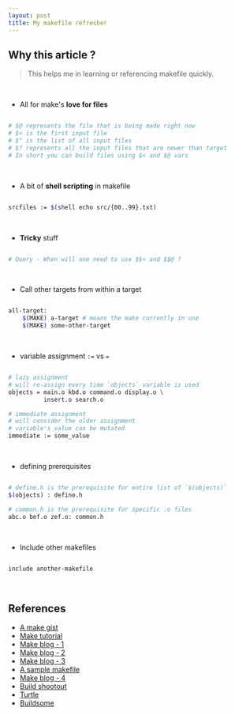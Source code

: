 ```yaml
---
layout: post
title: My makefile refresher
---
```


## Why this article ?

> This helps me in learning or referencing makefile quickly.

<br />

- All for make's **love for files**

```bash

# $@ represents the file that is being made right now
# $< is the first input file
# $^ is the list of all input files
# $? represents all the input files that are newer than target
# In short you can build files using $< and $@ vars
```

<br />

- A bit of **shell scripting** in makefile

```bash

srcfiles := $(shell echo src/{00..99}.txt)
```

<br />

- **Tricky** stuff

```bash

# Query - When will one need to use $$< and $$@ ?
```

<br />

- Call other targets from within a target

```bash

all-target:
    $(MAKE) a-target # means the make currently in use
    $(MAKE) some-other-target
```

<br />

- variable assignment ```:=``` vs ```=```

```bash

# lazy assignment
# will re-assign every time `objects` variable is used
objects = main.o kbd.o command.o display.o \
          insert.o search.o

# immediate assignment
# will consider the older assignment
# variable's value can be mutated
immediate := some_value
```

<br />

- defining prerequisites

```bash

# define.h is the prerequisite for entire list of `$(objects)`
$(objects) : define.h

# common.h is the prerequisite for specific .o files
abc.o bef.o zef.o: common.h
```

<br />

- Include other makefiles

```bash

include another-makefile
```

<br />

## References

- [A make gist](https://gist.github.com/isaacs/62a2d1825d04437c6f08)
- [Make tutorial](http://makefiletutorial.com/)
- [Make blog - 1](http://electric-cloud.com/blog/2009/03/makefile-performance-shell/)
- [Make blog - 2](http://electric-cloud.com/blog/2009/08/makefile-performance-built-in-rules/)
- [Make blog - 3](http://electric-cloud.com/blog/2009/04/makefile-performance-pattern-specific-variables/)
- [A sample makefile](https://github.com/teracyhq/devops/blob/master/docs/Makefile)
- [Make blog - 4](https://bost.ocks.org/mike/make/)
- [Build shootout](https://github.com/ndmitchell/build-shootout)
- [Turtle](https://hackage.haskell.org/package/turtle-1.2.8/docs/Turtle-Tutorial.html)
- [Buildsome](https://github.com/buildsome/buildsome/blob/master/doc/Presentation.pdf)

